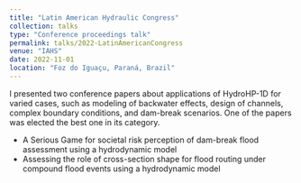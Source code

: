 ```yaml
---
title: "Latin American Hydraulic Congress"
collection: talks
type: "Conference proceedings talk"
permalink: talks/2022-LatinAmericanCongress
venue: "IAHS"
date: 2022-11-01
location: "Foz do Iguaçu, Paraná, Brazil"
---
```

I presented two conference papers about applications of HydroHP-1D for varied cases, such as modeling of backwater effects, design of channels, complex boundary conditions, and dam-break scenarios. One of the papers was elected the best one in its category.

- A Serious Game for societal risk perception of dam-break flood assessment using a hydrodynamic model
- Assessing the role of cross-section shape for flood routing under compound flood events using a hydrodynamic model

